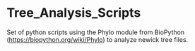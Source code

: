 # Tree_Analysis_Scripts

Set of python scripts using the Phylo module from BioPython (https://biopython.org/wiki/Phylo) to analyze newick tree files.
